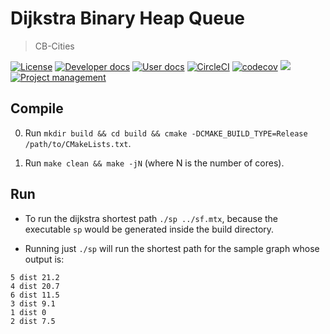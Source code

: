 # Dijkstra Binary Heap Queue
> CB-Cities

[![License](https://img.shields.io/badge/license-MIT-blue.svg)](https://raw.githubusercontent.com/cb-geo/sp/develop/license.md)
[![Developer docs](https://img.shields.io/badge/developer-docs-blue.svg)](http://cb-geo.github.io/sp)
[![User docs](https://img.shields.io/badge/user-docs-blue.svg)](https://sp.cb-geo.com/)
[![CircleCI](https://circleci.com/gh/cb-geo/sp.svg?style=svg)](https://circleci.com/gh/cb-geo/sp)
[![codecov](https://codecov.io/gh/cb-geo/sp/branch/develop/graph/badge.svg)](https://codecov.io/gh/cb-geo/sp)
[![](https://img.shields.io/github/issues-raw/cb-geo/sp.svg)](https://github.com/cb-geo/sp/issues)
[![Project management](https://img.shields.io/badge/projects-view-ff69b4.svg)](https://github.com/cb-geo/sp/projects/)


## Compile

0. Run `mkdir build && cd build && cmake -DCMAKE_BUILD_TYPE=Release /path/to/CMakeLists.txt`.

1. Run `make clean && make -jN` (where N is the number of cores).

## Run 

* To run the dijkstra shortest path `./sp ../sf.mtx`, because the executable `sp` would be generated inside the build directory. 

* Running just `./sp` will run the shortest path for the sample graph whose output is:

```
5 dist 21.2
4 dist 20.7
6 dist 11.5
3 dist 9.1
1 dist 0
2 dist 7.5
```
